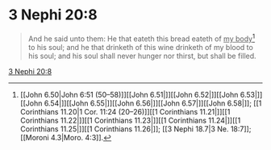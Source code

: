 # 3 Nephi 20:8

> And he said unto them: He that eateth this bread eateth of <u>my body</u>[^a] to his soul; and he that drinketh of this wine drinketh of my blood to his soul; and his soul shall never hunger nor thirst, but shall be filled.

[3 Nephi 20:8](https://www.churchofjesuschrist.org/study/scriptures/bofm/3-ne/20?lang=eng&id=p8#p8)


[^a]: [[John 6.50|John 6:51 (50–58)]][[John 6.51|]][[John 6.52|]][[John 6.53|]][[John 6.54|]][[John 6.55|]][[John 6.56|]][[John 6.57|]][[John 6.58|]]; [[1 Corinthians 11.20|1 Cor. 11:24 (20–26)]][[1 Corinthians 11.21|]][[1 Corinthians 11.22|]][[1 Corinthians 11.23|]][[1 Corinthians 11.24|]][[1 Corinthians 11.25|]][[1 Corinthians 11.26|]]; [[3 Nephi 18.7|3 Ne. 18:7]]; [[Moroni 4.3|Moro. 4:3]].  
